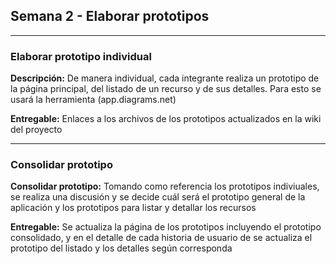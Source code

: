 ## Semana 2 - Elaborar prototipos

---

### Elaborar prototipo individual

**Descripción:** De manera individual, cada integrante realiza un prototipo de la página principal, del listado de un recurso y de sus detalles. Para esto se usará la herramienta (app.diagrams.net)

**Entregable:** Enlaces a los archivos de los prototipos actualizados en la wiki del proyecto

---

### Consolidar prototipo

**Consolidar prototipo:** Tomando como referencia los prototipos indiviuales, se realiza una discusión y se decide cuál será el prototipo general de la aplicación y los prototipos para listar y detallar los recursos

**Entregable:** Se actualiza la página de los prototipos incluyendo el prototipo consolidado, y en el detalle de cada historia de usuario de se actualiza el prototipo del listado y los detalles según corresponda

